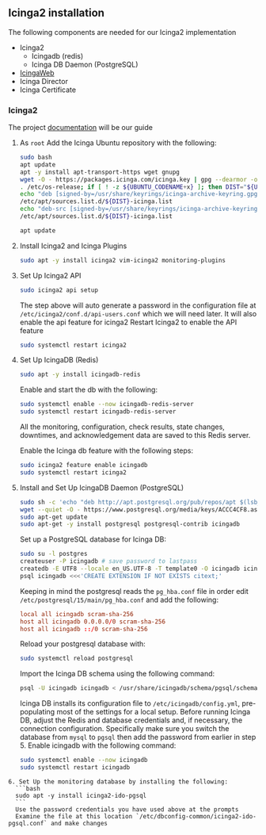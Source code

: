 ## Icinga2 installation

The following components are needed for our Icinga2 implementation

  * Icinga2
    * Icingadb (redis)
    * Icinga DB Daemon (PostgreSQL)
  * [IcingaWeb](icinga2_web.md)
  * Icinga Director
  * Icinga Certificate

### Icinga2

The project [documentation](https://icinga.com/docs/icinga-2/latest/doc/02-installation/02-Ubuntu/) will be our guide

 1. As `root` Add the Icinga Ubuntu repository with the following:
    ```bash
    sudo bash
    apt update
    apt -y install apt-transport-https wget gnupg
    wget -O - https://packages.icinga.com/icinga.key | gpg --dearmor -o /usr/share/keyrings/icinga-archive-keyring.gpg
    . /etc/os-release; if [ ! -z ${UBUNTU_CODENAME+x} ]; then DIST="${UBUNTU_CODENAME}"; else DIST="$(lsb_release -c| awk '{print $2}')"; fi; \
    echo "deb [signed-by=/usr/share/keyrings/icinga-archive-keyring.gpg] https://packages.icinga.com/ubuntu icinga-${DIST} main" > \
    /etc/apt/sources.list.d/${DIST}-icinga.list
    echo "deb-src [signed-by=/usr/share/keyrings/icinga-archive-keyring.gpg] https://packages.icinga.com/ubuntu icinga-${DIST} main" >> \
    /etc/apt/sources.list.d/${DIST}-icinga.list

    apt update
    ```
2. Install Icinga2 and Icinga Plugins
   ```bash
   sudo apt -y install icinga2 vim-icinga2 monitoring-plugins
   ```
 3. Set Up Icinga2 API
    ```bash
    sudo icinga2 api setup
    ```
    The step above will auto generate a password in the configuration file at `/etc/icinga2/conf.d/api-users.conf` which we will need later. It will also enable the api feature for icinga2
    Restart Icinga2 to enable the API feature
    ```bash
    sudo systemctl restart icinga2
    ```
  4. Set Up IcingaDB (Redis)
     ```bash
     sudo apt -y install icingadb-redis
     ```
     Enable and start the db with the following:
     ```bash
     sudo systemctl enable --now icingadb-redis-server
     sudo systemctl restart icingadb-redis-server
     ```
     All the monitoring, configuration, check results, state changes, downtimes, and acknowledgement data are saved to this Redis server.

     Enable the Icinga db feature with the following steps:
     ```bash
     sudo icinga2 feature enable icingadb
     sudo systemctl restart icinga2
     ```

   5. Install and Set Up IcingaDB Daemon (PostgreSQL)
      ```bash
      sudo sh -c 'echo "deb http://apt.postgresql.org/pub/repos/apt $(lsb_release -cs)-pgdg main" > /etc/apt/sources.list.d/pgdg.list'  
      wget --quiet -O - https://www.postgresql.org/media/keys/ACCC4CF8.asc |    sudo apt-key add -  
      sudo apt-get update  
      sudo apt-get -y install postgresql postgresql-contrib icingadb
      ```
      Set up a PostgreSQL database for Icinga DB:
      ```bash
      sudo su -l postgres
      createuser -P icingadb # save password to lastpass
      createdb -E UTF8 --locale en_US.UTF-8 -T template0 -O icingadb icingadb
      psql icingadb <<<'CREATE EXTENSION IF NOT EXISTS citext;'
      ```
      Keeping in mind the postgresql reads the `pg_hba.conf` file in order edit `/etc/postgresql/15/main/pg_hba.conf` and add the following:

      ```conf
      local all icingadb scram-sha-256 
      host all icingadb 0.0.0.0/0 scram-sha-256 
      host all icingadb ::/0 scram-sha-256
      ```
      Reload your postgresql database with:

      ```bash
      sudo systemctl reload postgresql
      ```
      Import the Icinga DB schema using the following command:

      ```bash
      psql -U icingadb icingadb < /usr/share/icingadb/schema/pgsql/schema.sql
      ```

      Icinga DB installs its configuration file to `/etc/icingadb/config.yml`, pre-populating most of the settings for a local setup. Before running Icinga DB, adjust the Redis and database credentials and, if necessary, the connection configuration. Specifically make sure you switch the database from `mysql` to `pgsql` then add the password from earlier in step 5. 
      Enable icingadb with the following command:

      ```bash
      sudo systemctl enable --now icingadb
      sudo systemctl restart icingadb
      ```
    6. Set Up the monitoring database by installing the following:
      ```bash
      sudo apt -y install icinga2-ido-pgsql
      ```
      Use the password credentials you have used above at the prompts
      Examine the file at this location `/etc/dbconfig-common/icinga2-ido-pgsql.conf` and make changes

